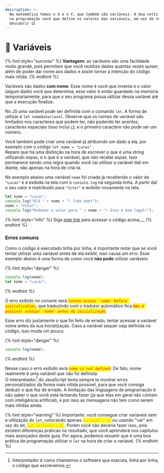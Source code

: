 ```yaml
---
description: >-
  Na matemática temos o X e o Y, que também são variáveis. A boa notícia é que
  na programação você que define os valores das variáveis, em vez de ter que
  descobrir 😉
---
```


# 🧩 Variáveis

{% hint style="success" %}
**Vantagem:** as variáveis são uma facilidade muito grande, pois permitem que você reutilize dados quantas vezes quiser, além de poder dar nome aos dados e assim tornar a intenção do código mais nítida.
{% endhint %}

Variáveis são dados **com nome**. Esse nome é você que inventa e o valor (algum dado) você que determina; esse valor é então guardado na memória temporariamente, para que o seu programa possa utilizar dessa variável até que a execução finalize.

No JS uma variável pode ser definida com o comando `let`. A forma de utilizar é `let nomeDaVariavel`. Observe que os nomes de variável são limitados nos caracteres que podem ter, não podendo ter acentos, caracteres especiais (isso inclui `ç`); e o primeiro caractere não pode ser um número.

Você também pode criar uma variável já atribuindo um dado a ela, por exemplo com o código `let nome = "Lucas"` .\
Repare que há uma distinção na hora de escrever o que é uma _string_ utilizando aspas, e o que é a variável, que não recebe aspas. Isso permanece sendo uma regra quando você vai utilizar a variável dali em diante, não apenas na hora de criá-la.

No exemplo abaixo uma variável `nome` foi criada já recebendo o valor de `"Lucas"` e é exibida na tela com o `console.log` na segunda linha. A partir daí o seu valor é reatribuido para `"Vitor"` e exibido novamente na tela.

```javascript
let nome = "Lucas";
console.log("Olá " + nome + "! Tudo bem?");
nome = "Vitor";
console.log("Mudamos o valor para " + nome + "! Isso é bem legal!");
```

{% hint style="info" %}
Siga [este link](https://coolfee.github.io/#\{%22autorun%22:%221%22,%22code%22:%22let%20nome%20=%20\\%22Lucas\\%22;\nconsole.log\(\\%22Ol%C3%A1%20\\%22%20+%20nome%20+%20\\%22!%20Tudo%20bem?\\%22\);\nnome%20=%20\\%22Vitor\\%22;\nconsole.log\(\\%22Mudamos%20o%20valor%20para%20\\%22%20+%20nome%20+%20\\%22!%20Isso%20%C3%A9%20bem%20legal!\\%22\);%22,%22tests%22:%22;%22}) para acessar o código acima_._
{% endhint %}

### Erros comuns

Como o código é executado linha por linha, é importante notar que se você tentar utilizar uma variável antes de ela existir, isso causa um erro. Esse exemplo abaixo é uma forma de como você **não pode** utilizar variáveis:

{% hint style="danger" %}
```javascript
console.log(nome);
let nome = "Lucas";
```
{% endhint %}

O erro exibido no console será _<mark style="color:red;">`Cannot access 'nome' before initialization`</mark>_, que traduzindo com o tradutor automático fica _<mark style="color:red;">`Não é possível acessar 'nome' antes da inicialização`</mark>_.

Esse erro diz justamente o que foi feito de errado, tentar acessar a variável nome antes da sua inicialização. Caso a variável sequer seja definida no código, isso muda um pouco.

{% hint style="danger" %}
```javascript
console.log(nome);
```
{% endhint %}

Nesse caso o erro exibido será _<mark style="color:red;">`nome is not defined`</mark>_. De fato, nome realmente é uma variável que não foi definida.\
O interpretador[^1] do JavaScript tenta sempre te mostrar erros personalizados da forma mais nítida possível, para que você consiga deduzir o que fez de errado. A limitação das linguagens de programação é não saber o que você está tentando fazer (já que elas em geral não contam com inteligência artificial), e por isso as mensagens não tem como serem mais nítidas ainda.

{% hint style="warning" %}
Importante: você consegue criar variáveis sem a utilização do `let`, colocando apenas <mark style="color:orange;">`variavel = 3;`</mark> ou usando "var" em vez do let, <mark style="color:orange;">`var variavel = 3;`</mark>. Porém você não deveria fazer isso, pois existem diferenças práticas no resultado, que você aprenderá nos capítulos mais avançados deste guia. Por agora, podemos resumir que é uma boa prática de programação utilizar o `let` na hora de criar a variável.
{% endhint %}

[^1]: Interpretador é como chamamos o software que executa, linha por linha, o código que escrevemos.
